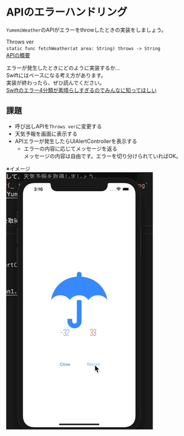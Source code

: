 # APIのエラーハンドリング
`YumemiWeather`のAPIがエラーをthrowしたときの実装をしましょう。

Throws ver  
`static func fetchWeather(at area: String) throws -> String`  
[APIの概要](YumemiWeather.md)

エラーが発生したときにどのように実装するか...  
Swiftにはベースになる考え方があります。  
実装が終わったら、ぜひ読んでください。  
[Swiftのエラー4分類が素晴らしすぎるのでみんなに知ってほしい](https://qiita.com/koher/items/a7a12e7e18d2bb7d8c77)  

## 課題
- 呼び出しAPIを`Throws ver`に変更する
- 天気予報を画面に表示する
- APIエラーが発生したらUIAlertControllerを表示する
  - エラーの内容に応じてメッセージを返る  
  メッセージの内容は自由です。エラーを切り分けられていればOK。

※イメージ  
![session2](Images/session2.gif)